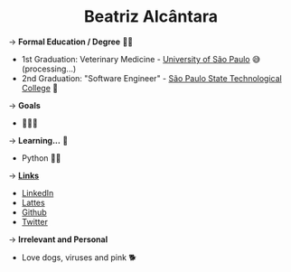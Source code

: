<h1 align="center">Beatriz Alcântara</h1>

&rarr; __Formal Education / Degree__ :woman_student: 
* 1st Graduation: Veterinary Medicine - [University of São Paulo](https://en.wikipedia.org/wiki/University_of_S%C3%A3o_Paulo) :sweat_smile: (processing...)
* 2nd Graduation: "Software Engineer" - [São Paulo State Technological College](https://en.wikipedia.org/wiki/S%C3%A3o_Paulo_State_Technological_College)  :muscle:

&rarr; __Goals__ 
* :woman_scientist::dna:

&rarr; __Learning...__ :paw_prints:
* Python :snake::white_heart:

&rarr; [__Links__](C:\Users\alcan\Documents\GitHub\alcantaralbeatriz\website\main.html)
* [LinkedIn](https://www.linkedin.com/in/beatriz-alcantara-8a750b159/)
* [Lattes](http://lattes.cnpq.br/4030442243713832)
* [Github](https://github.com/alcantaralbeatriz)
* [Twitter](https://twitter.com/Beatriz79892930)

&rarr; __Irrelevant and Personal__
 * Love dogs, viruses and pink :dog2:
